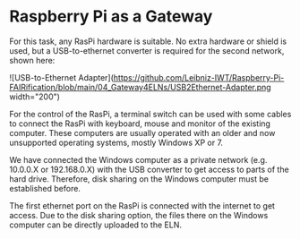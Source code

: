 # Raspberry Pi as a Gateway

For this task, any RasPi hardware is suitable. No extra hardware or shield is used, but a USB-to-ethernet converter is required for the second network, shown here:

<!---
 <img source="https://github.com/Leibniz-IWT/Raspberry-Pi-FAIRification/blob/main/04_Gateway4ELNs/USB2Ethernet-Adapter.png" alt="USB-to-Ethernet Adapter"  width="200"/>
-->

![USB-to-Ethernet Adapter](https://github.com/Leibniz-IWT/Raspberry-Pi-FAIRification/blob/main/04_Gateway4ELNs/USB2Ethernet-Adapter.png width="200")

For the control of the RasPi, a terminal switch can be used with some cables to connect the RasPi with keyboard, mouse and monitor of the existing computer. These computers are usually operated with an older and now unsupported operating systems, mostly Windows XP or 7.

We have connected the Windows computer as a private network (e.g. 10.0.0.X or 192.168.0.X) with the USB converter to get access to parts of the hard drive. Therefore, disk sharing on the Windows computer must be established before.

The first ethernet port on the RasPi is connected with the internet to get access. Due to the disk sharing option, the files there on the Windows computer can be directly uploaded to the ELN.
